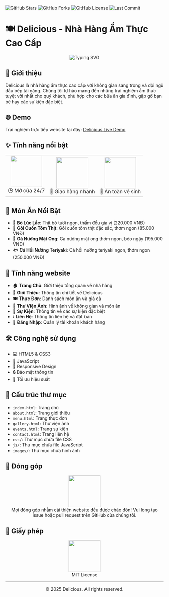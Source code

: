 ![GitHub Stars](https://img.shields.io/github/stars/Chieenslee/Delicious?style=social)
![GitHub Forks](https://img.shields.io/github/forks/Chieenslee/Delicious?style=social)
![GitHub License](https://img.shields.io/github/license/Chieenslee/Delicious?style=social)
![Last Commit](https://img.shields.io/github/last-commit/Chieenslee/Delicious?style=social)

# 🍽️ Delicious - Nhà Hàng Ẩm Thực Cao Cấp

<div align="center">
  <img src="https://readme-typing-svg.herokuapp.com?font=Fira+Code&weight=500&size=40&pause=1000&color=FF6B6B&center=true&vCenter=true&width=900&height=100&lines=Trải+nghiệm+ẩm+thực+tuyệt+vời;Không+gian+sang+trọng;Phục+vụ+chuyên+nghiệp" alt="Typing SVG" />
</div>

## 🚀 Giới thiệu

Delicious là nhà hàng ẩm thực cao cấp với không gian sang trọng và đội ngũ đầu bếp tài năng. Chúng tôi tự hào mang đến những trải nghiệm ẩm thực tuyệt vời nhất cho quý khách, phù hợp cho các bữa ăn gia đình, gặp gỡ bạn bè hay các sự kiện đặc biệt.

## 🌐 Demo

Trải nghiệm trực tiếp website tại đây: [Delicious Live Demo](https://chieenslee.github.io/Delicious/)

## ✨ Tính năng nổi bật

<div align="center">
  <table>
    <tr>
      <td align="center">
        <img src="https://media.giphy.com/media/3o7bu3XilJ5BOiSGic/giphy.gif" width="100">
        <br>
        🕒 Mở cửa 24/7
      </td>
      <td align="center">
        <img src="https://media.giphy.com/media/3o7bu8mNhroP0zQqME/giphy.gif" width="100">
        <br>
        🚚 Giao hàng nhanh
      </td>
      <td align="center">
        <img src="https://media.giphy.com/media/3o7bu6zLWXjFCio9Je/giphy.gif" width="100">
        <br>
        🧼 An toàn vệ sinh
      </td>
    </tr>
  </table>
</div>

## 🍜 Món Ăn Nổi Bật

- 🥩 **Bò Lúc Lắc**: Thịt bò tươi ngon, thấm đều gia vị (220.000 VNĐ)
- 🥬 **Gỏi Cuốn Tôm Thịt**: Gỏi cuốn tôm thịt đặc sắc, thơm ngon (85.000 VNĐ)
- 🍗 **Gà Nướng Mật Ong**: Gà nướng mật ong thơm ngon, béo ngậy (195.000 VNĐ)
- 🐟 **Cá Hồi Nướng Teriyaki**: Cá hồi nướng teriyaki ngon, thơm ngon (250.000 VNĐ)

## 📱 Tính năng website

- 🏠 **Trang Chủ**: Giới thiệu tổng quan về nhà hàng
- 📖 **Giới Thiệu**: Thông tin chi tiết về Delicious
- 🍽️ **Thực Đơn**: Danh sách món ăn và giá cả
- 📸 **Thư Viện Ảnh**: Hình ảnh về không gian và món ăn
- 🎉 **Sự Kiện**: Thông tin về các sự kiện đặc biệt
- 📞 **Liên Hệ**: Thông tin liên hệ và đặt bàn
- 👤 **Đăng Nhập**: Quản lý tài khoản khách hàng

## 🛠️ Công nghệ sử dụng

- 💻 HTML5 & CSS3
- 🎨 JavaScript
- 📱 Responsive Design
- 🔒 Bảo mật thông tin
- 🚀 Tối ưu hiệu suất

## 📂 Cấu trúc thư mục

- `index.html`: Trang chủ
- `about.html`: Trang giới thiệu
- `menu.html`: Trang thực đơn
- `gallery.html`: Thư viện ảnh
- `events.html`: Trang sự kiện
- `contact.html`: Trang liên hệ
- `css/`: Thư mục chứa file CSS
- `js/`: Thư mục chứa file JavaScript
- `images/`: Thư mục chứa hình ảnh

## 🤝 Đóng góp

<div align="center">
  <img src="https://media.giphy.com/media/3o7bu3XilJ5BOiSGic/giphy.gif" width="100">
  <br>
  Mọi đóng góp nhằm cải thiện website đều được chào đón! Vui lòng tạo issue hoặc pull request trên GitHub của chúng tôi.
</div>

## 📄 Giấy phép

<div align="center">
  <img src="https://media.giphy.com/media/3o7bu4D1J6zB3QMA7S/giphy.gif" width="100">
  <br>
  MIT License 
</div>

---

<div align="center">
  © 2025 Delicious. All rights reserved.
</div>
